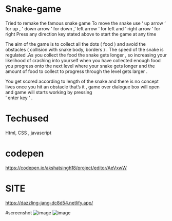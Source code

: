 # Snake-game
Tried to remake the famous snake game 
To move the snake use ‘ up arrow ‘ for up , ' down arrow ‘ for down ,’ left arrow ‘ for left  and ‘ right arrow ‘ for right Press any direction key stated above to start the game at any time 

The aim of the game is to collect all the dots       ( food ) and avoid the obstacles ( collision with snake body, borders ) . The speed of the snake is regulated .As you collect the food the snake gets longer , so increasing your likelihood of crashing into yourself when you have collected enough food you progress onto the next level where your snake gets longer and the amount of food to collect to progress through the level gets larger .

You get scored according to length of the snake and there is no concept lives once you hit an obstacle that’s it , game over dialogue box will open and game will starts working by pressing    
‘ enter key ‘ .

# Techused
Html, CSS , javascript

# codepen
https://codepen.io/akshatsingh18/project/editor/AeVxwW

# SITE
https://dazzling-jang-dc8d54.netlify.app/

#screenshot
![image](https://user-images.githubusercontent.com/81671650/151861541-5be05bf6-517e-4b6c-ab6c-b88527583149.png)
![image](https://user-images.githubusercontent.com/81671650/151861651-5bf786b4-5b11-4d7f-b267-535005111e6c.png)
